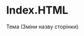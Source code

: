 # Index.HTML
<!DOCTYPE html>
<html>
<head>
  <meta charset="utf-8"
    <title>Тема (Зміни назву сторінки) </title>
</head>
